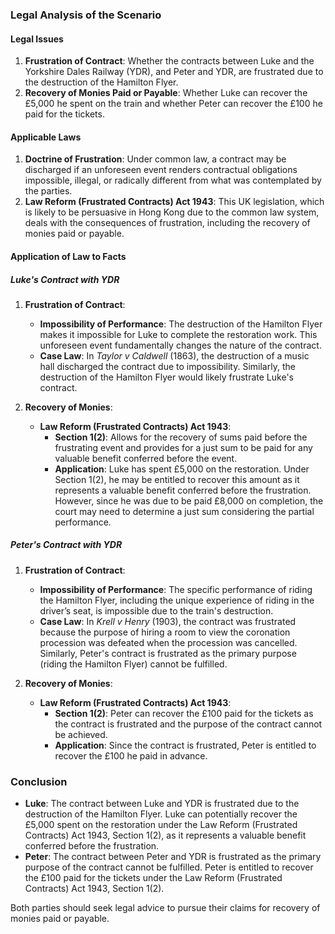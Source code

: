 ### Legal Analysis of the Scenario

#### Legal Issues
1. **Frustration of Contract**: Whether the contracts between Luke and the Yorkshire Dales Railway (YDR), and Peter and YDR, are frustrated due to the destruction of the Hamilton Flyer.
2. **Recovery of Monies Paid or Payable**: Whether Luke can recover the £5,000 he spent on the train and whether Peter can recover the £100 he paid for the tickets.

#### Applicable Laws
1. **Doctrine of Frustration**: Under common law, a contract may be discharged if an unforeseen event renders contractual obligations impossible, illegal, or radically different from what was contemplated by the parties.
2. **Law Reform (Frustrated Contracts) Act 1943**: This UK legislation, which is likely to be persuasive in Hong Kong due to the common law system, deals with the consequences of frustration, including the recovery of monies paid or payable.

#### Application of Law to Facts

##### Luke's Contract with YDR

1. **Frustration of Contract**:
   - **Impossibility of Performance**: The destruction of the Hamilton Flyer makes it impossible for Luke to complete the restoration work. This unforeseen event fundamentally changes the nature of the contract.
   - **Case Law**: In *Taylor v Caldwell* (1863), the destruction of a music hall discharged the contract due to impossibility. Similarly, the destruction of the Hamilton Flyer would likely frustrate Luke's contract.

2. **Recovery of Monies**:
   - **Law Reform (Frustrated Contracts) Act 1943**:
     - **Section 1(2)**: Allows for the recovery of sums paid before the frustrating event and provides for a just sum to be paid for any valuable benefit conferred before the event.
     - **Application**: Luke has spent £5,000 on the restoration. Under Section 1(2), he may be entitled to recover this amount as it represents a valuable benefit conferred before the frustration. However, since he was due to be paid £8,000 on completion, the court may need to determine a just sum considering the partial performance.

##### Peter's Contract with YDR

1. **Frustration of Contract**:
   - **Impossibility of Performance**: The specific performance of riding the Hamilton Flyer, including the unique experience of riding in the driver’s seat, is impossible due to the train's destruction.
   - **Case Law**: In *Krell v Henry* (1903), the contract was frustrated because the purpose of hiring a room to view the coronation procession was defeated when the procession was cancelled. Similarly, Peter's contract is frustrated as the primary purpose (riding the Hamilton Flyer) cannot be fulfilled.

2. **Recovery of Monies**:
   - **Law Reform (Frustrated Contracts) Act 1943**:
     - **Section 1(2)**: Peter can recover the £100 paid for the tickets as the contract is frustrated and the purpose of the contract cannot be achieved.
     - **Application**: Since the contract is frustrated, Peter is entitled to recover the £100 he paid in advance.

### Conclusion

- **Luke**: The contract between Luke and YDR is frustrated due to the destruction of the Hamilton Flyer. Luke can potentially recover the £5,000 spent on the restoration under the Law Reform (Frustrated Contracts) Act 1943, Section 1(2), as it represents a valuable benefit conferred before the frustration.
- **Peter**: The contract between Peter and YDR is frustrated as the primary purpose of the contract cannot be fulfilled. Peter is entitled to recover the £100 paid for the tickets under the Law Reform (Frustrated Contracts) Act 1943, Section 1(2).

Both parties should seek legal advice to pursue their claims for recovery of monies paid or payable.